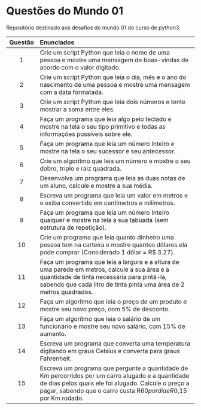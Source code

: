 # Questões do Mundo 01

Repositório destinado aos desafios do mundo 01 do curso de python3.

| Questão  | Enunciados  |
| :-----------: | :------------- | 
| 1 | Crie um script Python que leia o nome de uma pessoa e mostre uma mensagem de boas-vindas de acordo com o valor digitado. |
| 2 | Crie um script Python que leia o dia, mês e o ano do nascimento de uma pessoa e mostre uma mensagem com a data formatada. |
| 3 | Crie um script Python que leia dois números e tente mostrar a soma entre eles. |
| 4 | Faça um programa que leia algo pelo teclado e mostre na tela o seu tipo primitivo e todas as informações possíveis sobre ele. |
| 5 | Faça um programa que leia um número Inteiro e mostre na tela o seu sucessor e seu antecessor. |
| 6 | Crie um algoritmo que leia um número e mostre o seu dobro, triplo e raiz quadrada. |
| 7 | Desenvolva um programa que leia as duas notas de um aluno, calcule e mostre a sua média. |
| 8 | Escreva um programa que leia um valor em metros e o exiba convertido em centímetros e milímetros. |
| 9 | Faça um programa que leia um número Inteiro qualquer e mostre na tela a sua tabuada (sem estrutura de repetição). |
| 10 | Crie um programa que leia quanto dinheiro uma pessoa tem na carteira e mostre quantos dólares ela pode comprar (Considerado 1 dólar = R$ 3.27). |
| 11 | Faça um programa que leia a largura e a altura de uma parede em metros, calcule a sua área e a quantidade de tinta necessária para pintá-la, sabendo que cada litro de tinta pinta uma área de 2 metros quadrados. |
| 12 | Faça um algoritmo que leia o preço de um produto e mostre seu novo preço, com 5% de desconto. |
| 13 | Faça um algoritmo que leia o salário de um funcionário e mostre seu novo salário, com 15% de aumento. |
| 14 | Escreva um programa que converta uma temperatura digitando em graus Celsius e converta para graus Fahrenheit. |
| 15 | Escreva um programa que pergunte a quantidade de Km percorridos por um carro alugado e a quantidade de dias pelos quais ele foi alugado. Calcule o preço a pagar, sabendo que o carro custa R$60 por dia e R$0,15 por Km rodado. |
